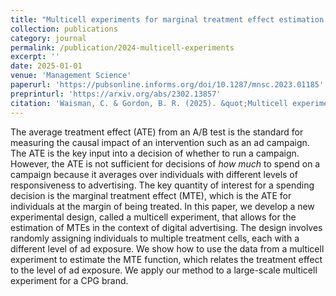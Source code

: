 ```yaml
---
title: "Multicell experiments for marginal treatment effect estimation of digital ads"
collection: publications
category: journal
permalink: /publication/2024-multicell-experiments
excerpt: ''
date: 2025-01-01
venue: 'Management Science'
paperurl: 'https://pubsonline.informs.org/doi/10.1287/mnsc.2023.01185'
preprinturl: 'https://arxiv.org/abs/2302.13857'
citation: 'Waisman, C. & Gordon, B. R. (2025). &quot;Multicell experiments for marginal treatment effect estimation of digital ads.&quot; <i>Management Science</i>. (forthcoming).'
---
```


The average treatment effect (ATE) from an A/B test is the standard for measuring the causal impact of an intervention such as an ad campaign. The ATE is the key input into a decision of whether to run a campaign. However, the ATE is not sufficient for decisions of *how much* to spend on a campaign because it averages over individuals with different levels of responsiveness to advertising. The key quantity of interest for a spending decision is the marginal treatment effect (MTE), which is the ATE for individuals at the margin of being treated. In this paper, we develop a new experimental design, called a multicell experiment, that allows for the estimation of MTEs in the context of digital advertising. The design involves randomly assigning individuals to multiple treatment cells, each with a different level of ad exposure. We show how to use the data from a multicell experiment to estimate the MTE function, which relates the treatment effect to the level of ad exposure. We apply our method to a large-scale multicell experiment for a CPG brand.